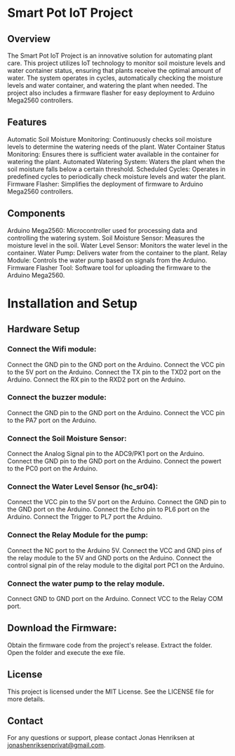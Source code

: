 # Smart Pot IoT Project
## Overview
The Smart Pot IoT Project is an innovative solution for automating plant care. This project utilizes IoT technology to monitor soil moisture levels and water container status, ensuring that plants receive the optimal amount of water. The system operates in cycles, automatically checking the moisture levels and water container, and watering the plant when needed. The project also includes a firmware flasher for easy deployment to Arduino Mega2560 controllers.

## Features
Automatic Soil Moisture Monitoring: Continuously checks soil moisture levels to determine the watering needs of the plant.
Water Container Status Monitoring: Ensures there is sufficient water available in the container for watering the plant.
Automated Watering System: Waters the plant when the soil moisture falls below a certain threshold.
Scheduled Cycles: Operates in predefined cycles to periodically check moisture levels and water the plant.
Firmware Flasher: Simplifies the deployment of firmware to Arduino Mega2560 controllers.

## Components
Arduino Mega2560: Microcontroller used for processing data and controlling the watering system.
Soil Moisture Sensor: Measures the moisture level in the soil.
Water Level Sensor: Monitors the water level in the container.
Water Pump: Delivers water from the container to the plant.
Relay Module: Controls the water pump based on signals from the Arduino.
Firmware Flasher Tool: Software tool for uploading the firmware to the Arduino Mega2560.

# Installation and Setup

## Hardware Setup

### Connect the Wifi module:

Connect the GND pin to the GND port on the Arduino.
Connect the VCC pin to the 5V port on the Arduino.
Connect the TX pin to the TXD2 port on the Arduino. 
Connect the RX pin to the RXD2 port on the Arduino.

### Connect the buzzer module:

Connect the GND pin to the GND port on the Arduino.
Connect the VCC pin to the PA7 port on the Arduino.

### Connect the Soil Moisture Sensor:

Connect the Analog Signal pin to the ADC9/PK1 port on the Arduino.
Connect the GND pin to the GND port on the Arduino.
Connect the powert to the PC0 port on the Arduino.

### Connect the Water Level Sensor (hc_sr04):

Connect the VCC pin to the 5V port on the Arduino.
Connect the GND pin to the GND port on the Arduino.
Connect the Echo pin to PL6 port on the Arduino.
Connect the Trigger to PL7 port the Arduino.

### Connect the Relay Module for the pump:

Connect the NC port to the Arduino 5V. 
Connect the VCC and GND pins of the relay module to the 5V and GND ports on the Arduino.
Connect the control signal pin of the relay module to the digital port PC1 on the Arduino.


### Connect the water pump to the relay module.

Connect GND to GND port on the Arduino.
Connect VCC to the Relay COM port.


## Download the Firmware:

Obtain the firmware code from the project's release.
Extract the folder.
Open the folder and execute the exe file.

## License
This project is licensed under the MIT License. See the LICENSE file for more details.

## Contact
For any questions or support, please contact Jonas Henriksen at jonashenriksenprivat@gmail.com.